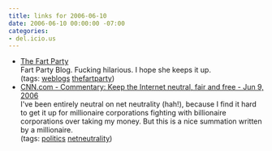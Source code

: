 ```yaml
---
title: links for 2006-06-10
date: 2006-06-10 00:00:00 -07:00
categories:
- del.icio.us
---
```


<ul class="delicious">
	<li>
		<div class="delicious-link"><a href="http://thefartparty.blogspot.com/">The Fart Party</a></div>
		<div class="delicious-extended">Fart Party Blog. Fucking hilarious. I hope she keeps it up.</div>
		<div class="delicious-tags">(tags: <a href="http://del.icio.us/torrez/weblogs">weblogs</a> <a href="http://del.icio.us/torrez/thefartparty">thefartparty</a>)</div>
	</li>
	<li>
		<div class="delicious-link"><a href="http://www.cnn.com/2006/US/06/09/newmark.internet/index.html">CNN.com - Commentary: Keep the Internet neutral, fair and free - Jun 9, 2006</a></div>
		<div class="delicious-extended">I've been entirely neutral on net neutrality (hah!), because I find it hard to get it up for millionaire corporations fighting with billionaire corporations over taking my money. But this is a nice summation written by a millionaire.</div>
		<div class="delicious-tags">(tags: <a href="http://del.icio.us/torrez/politics">politics</a> <a href="http://del.icio.us/torrez/netneutrality">netneutrality</a>)</div>
	</li>
</ul>
